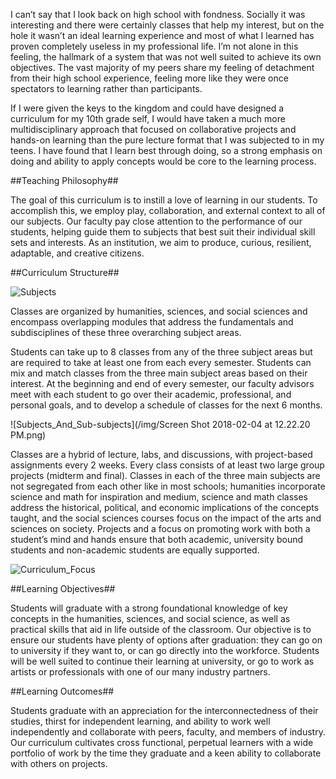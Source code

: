 I can’t say that I look back on high school with fondness. Socially it was interesting and there were certainly classes that help my interest, but on the hole it wasn’t an ideal learning experience and most of what I learned has proven completely useless in my professional life. I’m not alone in this feeling, the hallmark of a system that was not well suited to achieve its own objectives. The vast majority of my peers share my feeling of detachment from their high school experience, feeling more like they were once spectators to learning rather than participants. 

If I were given the keys to the kingdom and could have designed a curriculum for my 10th grade self, I would have taken a much more multidisciplinary approach that focused on collaborative projects and hands-on learning than the pure lecture format that I was subjected to in my teens. I have found that I learn best through doing, so a strong emphasis on doing and ability to apply concepts would be core to the learning process.

##Teaching Philosophy##

The goal of this curriculum is to instill a love of learning in our students. To accomplish this, we employ play, collaboration, and external context to all of our subjects. Our faculty pay close attention to the performance of our students, helping guide them to subjects that best suit their individual skill sets and interests. As an institution, we aim to produce, curious, resilient, adaptable, and creative citizens. 

##Curriculum Structure##

![Subjects](/img/NateSubjects.png)

Classes are organized by humanities, sciences, and social sciences and encompass overlapping modules that address the fundamentals and subdisciplines of these three overarching subject areas. 

Students can take up to 8 classes from any of the three subject areas but are required to take at least one from each every semester. Students can mix and match classes from the three main subject areas based on their interest. At the beginning and end of every semester, our faculty advisors meet with each student to go over their academic, professional, and personal goals, and to develop a schedule of classes for the next 6 months. 

![Subjects_And_Sub-subjects](/img/Screen Shot 2018-02-04 at 12.22.20 PM.png)

Classes are a hybrid of lecture, labs, and discussions, with project-based assignments every 2 weeks. Every class consists of at least two large group projects (midterm and final). Classes in each of the three main subjects are not segregated from each other like in most schools; humanities incorporate science and math for inspiration and medium, science and math classes address the historical, political, and economic implications of the concepts taught, and the social sciences courses focus on the impact of the arts and sciences on society. Projects and a focus on promoting work with both a student’s mind and hands ensure that both academic, university bound students and non-academic students are equally supported. 

![Curriculum_Focus](/img/NateCurriculumFocus.png)

##Learning Objectives##

Students will graduate with a strong foundational knowledge of key concepts in the humanities, sciences, and social science, as well as practical skills that aid in life outside of the classroom. Our objective is to ensure our students have plenty of options after graduation: they can go on to university if they want to, or can go directly into the workforce. Students will be well suited to continue their learning at university, or go to work as artists or professionals with one of our many industry partners. 

##Learning Outcomes##

Students graduate with an appreciation for the interconnectedness of their studies, thirst for independent learning, and ability to work well independently and collaborate with peers, faculty, and members of industry. Our curriculum cultivates cross functional, perpetual learners with a wide portfolio of work by the time they graduate and a keen ability to collaborate with others on projects. 
